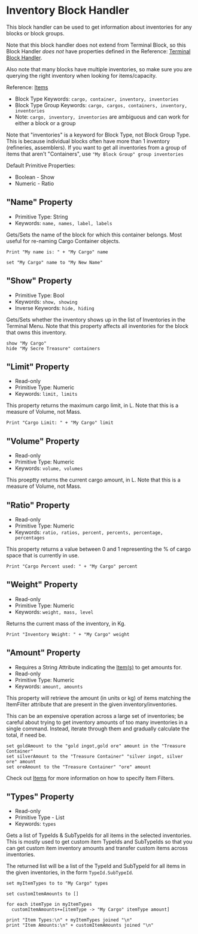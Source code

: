 ﻿# Inventory Block Handler
This block handler can be used to get information about inventories for any blocks or block groups.

Note that this block handler does not extend from Terminal Block, so this Block Handler *does not* have properties defined in the Reference: [Terminal Block Handler](https://spaceengineers.merlinofmines.com/EasyCommands/blockHandlers/terminal "Terminal Block Handler").

Also note that many blocks have multiple inventories, so make sure you are querying the right inventory when looking for items/capacity.

Reference: [Items](https://spaceengineers.merlinofmines.com/EasyCommands/blockHandlers/items "Items and Blueprints")

* Block Type Keywords: ```cargo, container, inventory, inventories```
* Block Type Group Keywords: ```cargo, cargos, containers, inventory, inventories```
* Note: ```cargo, inventory, inventories``` are ambiguous and can work for either a block or a group

Note that "inventories" is a keyword for Block Type, not Block Group Type.  This is because individual blocks often have more than 1 inventory (refineries, assemblers).  If you want to get all inventories from a group of items that aren't "Containers", use ```"My Block Group" group inventories```

Default Primitive Properties:
* Boolean - Show
* Numeric - Ratio

## "Name" Property
* Primitive Type: String
* Keywords: ```name, names, label, labels```

Gets/Sets the name of the block for which this container belongs.  Most useful for re-naming Cargo Container objects.

```
Print "My name is: " + "My Cargo" name

set "My Cargo" name to "My New Name"
```

## "Show" Property
* Primitive Type: Bool
* Keywords: ```show, showing```
* Inverse Keywords: ```hide, hiding```

Gets/Sets whether the inventory shows up in the list of Inventories in the Terminal Menu.  Note that this property affects all inventories for the block that owns this inventory.

```
show "My Cargo"
hide "My Secre Treasure" containers
```

## "Limit" Property
* Read-only
* Primitive Type: Numeric
* Keywords: ```limit, limits```

This property returns the maximum cargo limit, in L. Note that this is a measure of Volume, not Mass.

```
Print "Cargo Limit: " + "My Cargo" limit
```

## "Volume" Property
* Read-only
* Primitive Type: Numeric
* Keywords: ```volume, volumes```

This proeptty returns the current cargo amount, in L.  Note that this is a measure of Volume, not Mass.

## "Ratio" Property
* Read-only
* Primitive Type: Numeric
* Keywords: ```ratio, ratios, percent, percents, percentage, percentages```

This property returns a value between 0 and 1 representing the % of cargo space that is currently in use.

```
Print "Cargo Percent used: " + "My Cargo" percent
```

## "Weight" Property
* Read-only
* Primitive Type: Numeric
* Keywords: ```weight, mass, level```

Returns the current mass of the inventory, in Kg.

```
Print "Inventory Weight: " + "My Cargo" weight
```

## "Amount" Property
* Requires a String Attribute indicating the [Item(s)](https://spaceengineers.merlinofmines.com/EasyCommands/items "Items & Blueprints") to get amounts for.
* Read-only
* Primitive Type: Numeric
* Keywords: ```amount, amounts```

This property will retrieve the amount (in units or kg) of items matching the ItemFilter attribute that are present in the given inventory/inventories.

This can be an expensive operation across a large set of inventories; be careful about trying to get inventory amounts of too many inventories in a single command.  Instead, iterate through them and gradually calculate the total, if need be.

```
set goldAmount to the "gold ingot,gold ore" amount in the "Treasure Container"
set silverAmount to the "Treasure Container" "silver ingot, silver ore" amount
set oreAmount to the "Treasure Container" "ore" amount
```

Check out [Items](https://spaceengineers.merlinofmines.com/EasyCommands/items "Items & Blueprints") for more information on how to specify Item Filters.

## "Types" Property
* Read-only
* Primitive Type - List
* Keywords: ```types```

Gets a list of TypeIds & SubTypeIds for all items in the selected inventories.  This is mostly used to get custom item TypeIds and SubTypeIds so that you can get custom item inventory amounts and transfer custom items across inventories.

The returned list will be a list of the TypeId and SubTypeId for all items in the given inventories, in the form ```TypeId.SubTypeId```.

```
set myItemTypes to to "My Cargo" types

set customItemAmounts to []

for each itemType in myItemTypes
  customItemAmounts+=[itemType -> "My Cargo" itemType amount]

print "Item Types:\n" + myItemTypes joined "\n"
print "Item Amounts:\n" + customItemAmounts joined "\n"
```